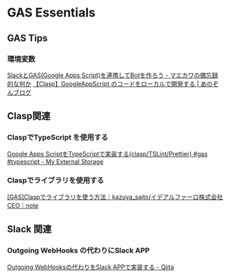 # GAS Essentials

## GAS Tips

### 環境変数

[SlackとGAS(Google Apps Script)を連携してBotを作ろう - マエカワの備忘録的な何か](https://maekawa-yoshimiki-1119.hatenablog.com/entry/2020/03/18/175942#GAS%E3%81%AE%E7%94%A8%E6%84%8F)
[【Clasp】GoogleAppScript のコードをローカルで開発する | あのぞんブログ](https://blog.anozon.me/clasp-intro)

## Clasp関連

### ClaspでTypeScript を使用する

[Google Apps ScriptをTypeScriptで実装する(clasp/TSLint/Prettier) #gas #typescript - My External Storage](https://budougumi0617.github.io/2019/01/16/develop-google-apps-script-by-typescript/)

### Claspでライブラリを使用する

[[GAS]Claspでライブラリを使う方法｜kazuya_saito/イデアルファーロ株式会社 CEO｜note](https://note.com/miraisouzoukan/n/n1dd76f67aaf9)

## Slack 関連

### Outgoing WebHooks の代わりにSlack APP
[Outgoing WebHooksの代わりをSlack APPで実装する - Qiita](https://qiita.com/risto24/items/342256f6ed6cb504059a)

